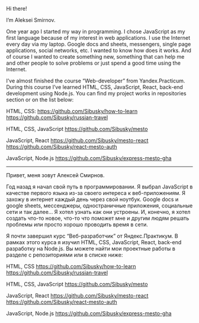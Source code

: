 Hi there!

I’m Aleksei Smirnov. 

One year ago I started my way in programming. I chose JavaScript as my first language because of my interest in web applications. I use the Internet every day via my laptop. Google docs and sheets, messengers, single page applications, social networks, etc. I wanted to know how does it works. And of course I wanted to create something new, something that can help me and other people to solve problems or just spend a good time using the Internet.

I’ve almost finished the course “Web-developer” from Yandex.Practicum. During this course I’ve learned HTML, CSS, JavaScript, React, back-end development using Node.js. You can find my project works in repositories section or on the list below:

HTML, CSS:
https://github.com/Sibusky/how-to-learn
https://github.com/Sibusky/russian-travel

HTML, CSS, JavaScript
https://github.com/Sibusky/mesto

JavaScript, React
https://github.com/Sibusky/mesto-react
https://github.com/Sibusky/react-mesto-auth

JavaScript, Node.js
https://github.com/Sibusky/express-mesto-gha
_______

Привет, меня зовут Алексей Смирнов.

Год назад я начал свой путь в программировании. Я выбрал JavaScript в качестве первого языка из-за своего интереса к веб-приложениям. Я захожу в интернет каждый день через свой ноутбук. Google docs и google sheets, мессенджеры, одностраничные приложения, социальные сети и так далее… Я хотел узнать как они устроены. И, конечно, я хотел создать что-то новое, что-то что поможет мне и другим людям решать проблемы или просто хорошо проводить время в сети. 

Я почти завершил курс “Веб-разработчик” от Яндекс.Практикум. В рамках этого курса я изучил HTML, CSS, JavaScript, React, back-end разработку на Node.js. Вы можете найти мои проектные работы в разделе с репозиториями или в списке ниже:

HTML, CSS
https://github.com/Sibusky/how-to-learn
https://github.com/Sibusky/russian-travel

HTML, CSS, JavaScript
https://github.com/Sibusky/mesto

JavaScript, React
https://github.com/Sibusky/mesto-react
https://github.com/Sibusky/react-mesto-auth

JavaScript, Node.js
https://github.com/Sibusky/express-mesto-gha
